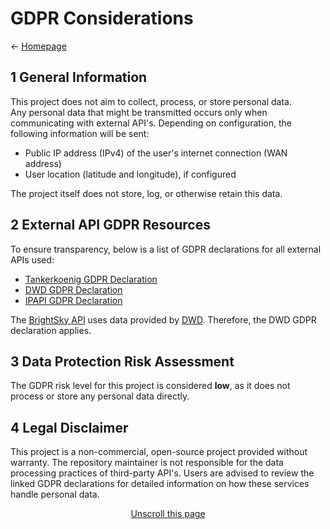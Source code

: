 # GDPR Considerations
← [Homepage](../)

## 1 General Information
This project does not aim to collect, process, or store personal data.  
Any personal data that might be transmitted occurs only when communicating with external API's. Depending on configuration, the following information will be sent:

- Public IP address (IPv4) of the user's internet connection (WAN address)
- User location (latitude and longitude), if configured

The project itself does not store, log, or otherwise retain this data.

## 2 External API GDPR Resources
To ensure transparency, below is a list of GDPR declarations for all external APIs used:

- [Tankerkoenig GDPR Declaration](https://tankerkoenig.de/datenschutz.php)
- [DWD GDPR Declaration](https://www.dwd.de/DE/service/datenschutz/datenschutz_node.html)
- [IPAPI GDPR Declaration](https://ipapi.co/privacy/)

The [BrightSky API](https://brightsky.dev/) uses data provided by [DWD](https://www.dwd.de/EN/Home/home_node.html). Therefore, the DWD GDPR declaration applies.

## 3 Data Protection Risk Assessment
The GDPR risk level for this project is considered <b>low</b>, as it does not process or store any personal data directly.

## 4 Legal Disclaimer
This project is a non-commercial, open-source project provided without warranty. The repository maintainer is not responsible for the data processing practices of third-party API's. Users are advised to review the linked GDPR declarations for detailed information on how these services handle personal data.

<p align="center"><a href="#gdpr-considerations">Unscroll this page</a></p>
